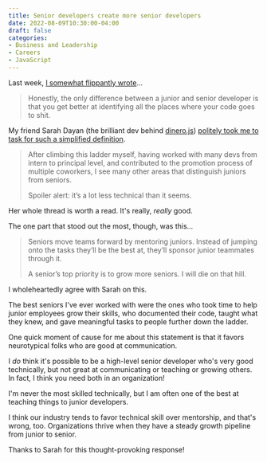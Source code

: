 ```yaml
---
title: Senior developers create more senior developers
date: 2022-08-09T10:30:00-04:00
draft: false
categories:
- Business and Leadership
- Careers
- JavaScript
---
```


Last week, [I somewhat flippantly wrote](/the-difference-between-a-junior-and-senior-developer/)...

> Honestly, the only difference between a junior and senior developer is that you get better at identifying all the places where your code goes to shit.

My friend Sarah Dayan (the brilliant dev behind [dinero.js](https://dinerojs.com/)) [politely took me to task for such a simplified definition](https://twitter.com/frontstuff_io/status/1556211406420189184).

> After climbing this ladder myself, having worked with many devs from intern to principal level, and contributed to the promotion process of multiple coworkers, I see many other areas that distinguish juniors from seniors.
>
> Spoiler alert: it’s a lot less technical than it seems.

Her whole thread is worth a read. It's really, _really_ good. 

The one part that stood out the most, though, was this...

> Seniors move teams forward by mentoring juniors. Instead of jumping onto the tasks they’ll be the best at, they’ll sponsor junior teammates through it.
>
> A senior’s top priority is to grow more seniors. I will die on that hill.

I wholeheartedly agree with Sarah on this.

The best seniors I've ever worked with were the ones who took time to help junior employees grow their skills, who documented their code, taught what they knew, and gave meaningful tasks to people further down the ladder.

One quick moment of cause for me about this statement is that it favors neurotypical folks who are good at communication. 

I _do_ think it's possible to be a high-level senior developer who's very good technically, but not great at communicating or teaching or growing others. In fact, I think you need both in an organization!

I'm never the most skilled technically, but I am often one of the best at teaching things to junior developers.

I think our industry tends to favor technical skill over mentorship, and that's wrong, too. Organizations thrive when they have a steady growth pipeline from junior to senior.

Thanks to Sarah for this thought-provoking response!